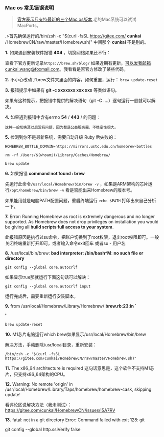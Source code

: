 ### Mac os 常见错误说明

> [官方表示只支持最新的三个Mac os版本](https://brew.sh/blog/),老的Mac系统可以试试MacPorts。
 
.>首先确保运行的/bin/zsh -c "$(curl -fsSL https://gitee.com/ **cunkai** /HomebrewCN/raw/master/Homebrew.sh)" 中间那个 **cunkai** 不是别的。


 **1.** 如果遇到安装软件报错 **404** ，切换网络如果还不行：

查看下官方更新记录` https://brew.sh/blog/ ` 如果近期有更新，可以发我邮箱cunkai.wang@foxmail.com。我看看是否官方修改了某些代码。

**2.** 不小心改动了brew文件夹里面的内容，如何重置，运行：
`brew update-reset`

**3.** 报错提示中如果有  **git -c xxxxxxx xxx xxx**  等类似语句。

  如果有这种提示，把报错中提供的解决语句（git -C ....）逐句运行一般就可以解决。

**4.** 如果遇到报错中含有errno  **54**  /  **443**  / 的问题：

    这种一般切换源以后没有问题，因为都是公益服务器，不稳定性很大。

**5.** 检测到你不是最新系统，需要自动升级 Ruby 后失败的：


```
HOMEBREW_BOTTLE_DOMAIN=https://mirrors.ustc.edu.cn/homebrew-bottles

rm -rf /Users/$(whoami)/Library/Caches/Homebrew/

brew update
```

**6.** 如果报错  **command not found : brew** 

先运行此命令`/usr/local/Homebrew/bin/brew -v` ，如果是ARM架构的芯片运行`/opt/homebrew/bin/brew -v` 看是否能出来Homebrew的版本号。

如果能用就是电脑PATH配置问题，重启终端运行 `echo $PATH` 打印出来自己分析一下。

 **7.** Error: Running Homebrew as root is extremely dangerous and no longer supported.
As Homebrew does not drop privileges on installation you would be giving all
 **build scripts full access to your system.** 

此报错原因是执行过su命令，把账户切换到了root权限，退出root权限即可。一般关闭终端重新打开即可，或者输入命令exit回车 或者su - 用户名

 **8.** /usr/local/bin/brew:  **bad interpreter: /bin/bash^M: no such file or directory** 

`git config --global core.autocrlf`

如果显示true那就运行下面这句话可以解决：

`git config --global core.autocrlf input`

运行完成后，需要重新运行安装脚本。

 **9.** from /usr/local/Homebrew/Library/Homebrew/ **brew.rb:23:in `<main>'** 

`brew update-reset`

 **10.** M1芯片电脑运行which brew如果显示/usr/local/Homebrew/bin/brew

解决方法，手动删除/usr/local目录，重新安装：

```
/bin/zsh -c "$(curl -fsSL https://gitee.com/cunkai/HomebrewCN/raw/master/Homebrew.sh)"

```

 **11.** The x86_64 architecture is required
这句话意思是，这个软件不支持M1芯片，只支持x86_64架构的CPU。

 **12.** Warning: No remote 'origin' in /usr/local/Homebrew/Library/Taps/homebrew/homebrew-cask, skipping update!

看评论区说解决方法（我未测试）：https://gitee.com/cunkai/HomebrewCN/issues/I5A7RV

 **13.** fatal: not in a git directory   Error: Command failed with exit 128: git

git config --global http.sslVerify false
